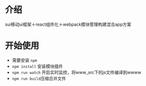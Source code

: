 # 介绍
sui移动ui框架＋react组件化＋webpack模块管理构建混合app方案

# 开始使用

- 需要安装 ``npm``
- ``npm install`` 安装模块插件
- ``npm run watch`` 开启实时监控，将www_src下的js文件编译到wwww
- ``npm run build``压缩合并文件
